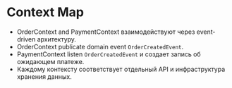 # Context Map

* OrderContext and PaymentContext взаимодействуют через event-driven архитектуру.
* OrderContext publicate domain event `OrderCreatedEvent`.
* PaymentContext listen `OrderCreatedEvent` и создает запись об ожидающем платеже.
* Каждому контексту соответствует отдельный API и инфраструктура хранения данных.